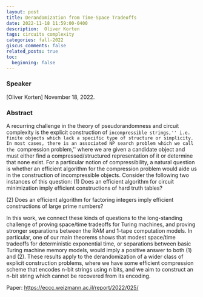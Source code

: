 ```yaml
---
layout: post
title: Derandomization from Time-Space Tradeoffs
date: 2022-11-18 11:59:00-0400
description:  Oliver Korten
tags: circuits complexity
categories: fall-2022
giscus_comments: false
related_posts: true
toc:
  beginning: false
---
```


### Speaker 

[Oliver Korten]
November 18, 2022. 


### Abstract

A recurring challenge in the theory of pseudorandomness and circuit complexity is the explicit construction of ``incompressible strings,'' i.e. finite objects which lack a specific type of structure or simplicity. In most cases, there is an associated NP search problem which we call the ``compression problem,'' where we are given a candidate object and must either find a compressed/structured representation of it or determine that none exist. For a particular notion of compressibility, a natural question is whether an efficient algorithm for the compression problem would aide us in the construction of incompressible objects. Consider the following two instances of this question:
(1) Does an efficient algorithm for circuit minimization imply efficient constructions of hard truth tables?

(2) Does an efficient algorithm for factoring integers imply efficient constructions of large prime numbers?

In this work, we connect these kinds of questions to the long-standing challenge of proving space/time tradeoffs for Turing machines, and proving stronger separations between the RAM and 1-tape computation models. In particular, one of our main theorems shows that modest space/time tradeoffs for deterministic exponential time, or separations between basic Turing machine memory models, would imply a positive answer to both (1) and (2).
These results apply to the derandomization of a wider class of explicit construction problems, where we have some efficient compression scheme that encodes n-bit strings using n bits, and we aim to construct an n-bit string which cannot be recovered from its encoding.

Paper: https://eccc.weizmann.ac.il/report/2022/025/
